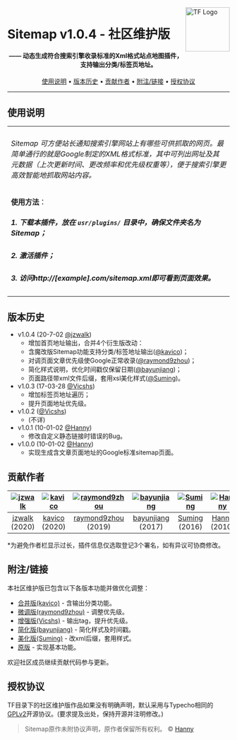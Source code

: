 <a href="https://typecho-fans.github.io">
    <img src="https://typecho-fans.github.io/text-logo.svg" alt="TF Logo" title="Typecho Fans开源作品社区" align="right" height="100" />
</a>

Sitemap v1.0.4 - 社区维护版
======================
<h4 align="center">—— 动态生成符合搜索引擎收录标准的Xml格式站点地图插件，支持输出分类/标签页地址。</h4>

<p align="center">
  <a href="#使用说明">使用说明</a> •
  <a href="#版本历史">版本历史</a> •
  <a href="#贡献作者">贡献作者</a> •
  <a href="#附注链接">附注/链接</a> •
  <a href="#授权协议">授权协议</a>
</p>

---

## 使用说明

<table>
<tr>
<td>

###### Sitemap 可方便站长通知搜索引擎网站上有哪些可供抓取的网页。最简单通行的就是Google制定的XML格式标准，其中可列出网址及其元数据（上次更新时间、更改频率和优先级权重等），便于搜索引擎更高效智能地抓取网站内容。

**使用方法**：
##### 1. 下载本插件，放在 `usr/plugins/` 目录中，确保文件夹名为 Sitemap；
##### 2. 激活插件；
##### 3. 访问http://[example].com/sitemap.xml即可看到页面效果。

</td>
</tr>
</table>

## 版本历史

 * v1.0.4 (20-7-02 [@jzwalk](https://github.com/jzwalk))
   * 增加首页地址输出，合并4个衍生版改动：
   * 含魔改版Sitemap功能支持分类/标签地址输出([@kavico](https://minirizhi.com))；
   * 对调页面文章优先级使Google正常收录([@raymond9zhou](https://github.com/raymond9zhou))；
   * 简化样式说明，优化时间戳仅保留日期([@bayunjiang](https://github.com/bayunjiang))；
   * 页面路径带xml文件后缀，套用xsl美化样式([@Suming](https://inwao.com))。
 * v1.0.3 (17-03-28 [@Vicshs](https://github.com/Vicshs))
   * 增加标签页地址遍历；
   * 提升页面地址优先级。
 * v1.0.2 ([@Vicshs](https://github.com/Vicshs))
   * (不详)
 * v1.0.1 (10-01-02 [@Hanny](http://www.imhan.com))
   * 修改自定义静态链接时错误的Bug。
 * v1.0.0 (10-01-02 [@Hanny](http://www.imhan.com))
   * 实现生成含文章页面地址的Google标准sitemap页面。

## 贡献作者

[![jzwalk](https://avatars1.githubusercontent.com/u/252331?v=3&s=100)](https://github.com/jzwalk) | [![kavico](https://secure.gravatar.com/avatar/03b9df1a08dd482503a70e9339b4888b?s=100)](https://minirizhi.com) | [![raymond9zhou](https://avatars1.githubusercontent.com/u/28761293?v=3&s=100)](https://github.com/raymond9zhou) | [![bayunjiang](https://avatars1.githubusercontent.com/u/19381311?v=3&s=100)](https://github.com/bayunjiang) | [![Suming](https://secure.gravatar.com/avatar/433daae294c13cd6ca7246e84a721038?s=100)](https://inwao.com) | [![Hanny](https://secure.gravatar.com/avatar/?d=mp&s=100)](http://www.imhan.com)
:---:|:---:|:---:|:---:|:---:|:---:
[jzwalk](https://github.com/jzwalk) (2020) | [kavico](https://minirizhi.com) (2020) | [raymond9zhou](https://github.com/raymond9zhou) (2019) | [bayunjiang](https://github.com/bayunjiang) (2017) | [Suming](https://inwao.com) (2016) | [Hanny](http://www.imhan.com) (2010)

*为避免作者栏显示过长，插件信息仅选取登记3个署名，如有异议可协商修改。

## 附注/链接

本社区维护版已包含以下各版本功能并做优化调整：

* [合并版(kavico)](http://forum.typecho.org/viewtopic.php?f=6&t=12315&p=45414) - 含输出分类功能。
* [微调版(raymond9zhou)](https://github.com/raymond9zhou/typecho-auto-sitemap-plugin) - 调整优先级。
* [增强版(Vicshs)](https://github.com/Vicshs/Sitemap) - 输出tag，提升优先级。
* [简化版(bayunjiang)](https://github.com/bayunjiang/typecho-sitemap) - 简化样式及时间戳。
* [美化版(Suming)](https://inwao.com/Sitemap.html) - 改xml后缀，套用样式。
* [原版](http://www.imhan.com/typecho) - 实现基本功能。

欢迎社区成员继续贡献代码参与更新。

## 授权协议

TF目录下的社区维护版作品如果没有明确声明，默认采用与Typecho相同的[GPLv2](https://github.com/typecho/typecho/blob/master/LICENSE.txt)开源协议。(要求提及出处，保持开源并注明修改。)

> Sitemap原作未附协议声明，原作者保留所有权利。 © [Hanny](http://www.imhan.com)
